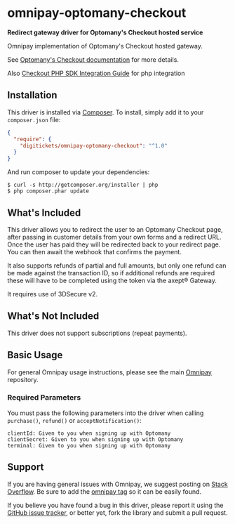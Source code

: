 # omnipay-optomany-checkout

**Redirect gateway driver for Optomany's Checkout hosted service**

Omnipay implementation of Optomany's Checkout hosted gateway.

See [Optomany's Checkout documentation](https://developer.dnapayments.com/docs/payment-page/) for more details.

Also [Checkout PHP SDK Integration Guide](https://developer.dnapayments.com/docs/ecommerce/checkout/integration-guide/php) for php integration

## Installation

This driver is installed via [Composer](http://getcomposer.org/). To install, simply add it to your `composer.json` file:

```json
{
  "require": {
    "digitickets/omnipay-optomany-checkout": "^1.0"
  }
}
```

And run composer to update your dependencies:

    $ curl -s http://getcomposer.org/installer | php
    $ php composer.phar update

## What's Included

This driver allows you to redirect the user to an Optomany Checkout page, after passing in customer details from your own forms and a redirect URL. Once the user has paid they will be redirected back to your redirect page. You can then await the webhook that confirms the payment.

It also supports refunds of partial and full amounts, but only one refund can be made against the transaction ID, so if additional refunds are required these will have to be completed using the token via the axept® Gateway.

It requires use of 3DSecure v2.

## What's Not Included

This driver does not support subscriptions (repeat payments).

## Basic Usage

For general Omnipay usage instructions, please see the main [Omnipay](https://github.com/omnipay/omnipay)
repository.

### Required Parameters

You must pass the following parameters into the driver when calling `purchase()`, `refund()` or `acceptNotification()`:

```
clientId: Given to you when signing up with Optomany
clientSecret: Given to you when signing up with Optomany
terminal: Given to you when signing up with Optomany
```

## Support

If you are having general issues with Omnipay, we suggest posting on
[Stack Overflow](http://stackoverflow.com/). Be sure to add the
[omnipay tag](http://stackoverflow.com/questions/tagged/omnipay) so it can be easily found.

If you believe you have found a bug in this driver, please report it using the [GitHub issue tracker](https://github.com/digitickets/omnipay-optomany-checkout/issues), or better yet, fork the library and submit a pull request.
